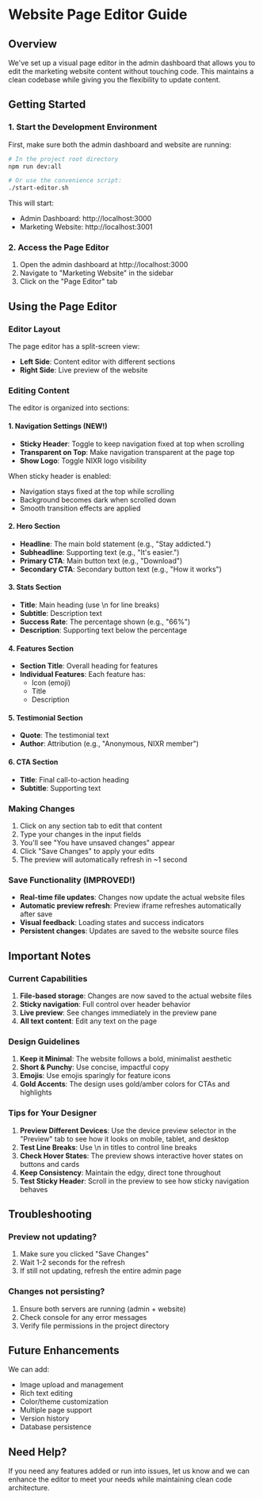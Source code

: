 # Website Page Editor Guide

## Overview

We've set up a visual page editor in the admin dashboard that allows you to edit the marketing website content without touching code. This maintains a clean codebase while giving you the flexibility to update content.

## Getting Started

### 1. Start the Development Environment

First, make sure both the admin dashboard and website are running:

```bash
# In the project root directory
npm run dev:all

# Or use the convenience script:
./start-editor.sh
```

This will start:
- Admin Dashboard: http://localhost:3000
- Marketing Website: http://localhost:3001

### 2. Access the Page Editor

1. Open the admin dashboard at http://localhost:3000
2. Navigate to "Marketing Website" in the sidebar
3. Click on the "Page Editor" tab

## Using the Page Editor

### Editor Layout

The page editor has a split-screen view:
- **Left Side**: Content editor with different sections
- **Right Side**: Live preview of the website

### Editing Content

The editor is organized into sections:

#### 1. **Navigation Settings** (NEW!)
- **Sticky Header**: Toggle to keep navigation fixed at top when scrolling
- **Transparent on Top**: Make navigation transparent at the page top
- **Show Logo**: Toggle NIXR logo visibility

When sticky header is enabled:
- Navigation stays fixed at the top while scrolling
- Background becomes dark when scrolled down
- Smooth transition effects are applied

#### 2. **Hero Section**
- **Headline**: The main bold statement (e.g., "Stay addicted.")
- **Subheadline**: Supporting text (e.g., "It's easier.")
- **Primary CTA**: Main button text (e.g., "Download")
- **Secondary CTA**: Secondary button text (e.g., "How it works")

#### 3. **Stats Section**
- **Title**: Main heading (use \n for line breaks)
- **Subtitle**: Description text
- **Success Rate**: The percentage shown (e.g., "66%")
- **Description**: Supporting text below the percentage

#### 4. **Features Section**
- **Section Title**: Overall heading for features
- **Individual Features**: Each feature has:
  - Icon (emoji)
  - Title
  - Description

#### 5. **Testimonial Section**
- **Quote**: The testimonial text
- **Author**: Attribution (e.g., "Anonymous, NIXR member")

#### 6. **CTA Section**
- **Title**: Final call-to-action heading
- **Subtitle**: Supporting text

### Making Changes

1. Click on any section tab to edit that content
2. Type your changes in the input fields
3. You'll see "You have unsaved changes" appear
4. Click "Save Changes" to apply your edits
5. The preview will automatically refresh in ~1 second

### Save Functionality (IMPROVED!)

- **Real-time file updates**: Changes now update the actual website files
- **Automatic preview refresh**: Preview iframe refreshes automatically after save
- **Visual feedback**: Loading states and success indicators
- **Persistent changes**: Updates are saved to the website source files

## Important Notes

### Current Capabilities

1. **File-based storage**: Changes are now saved to the actual website files
2. **Sticky navigation**: Full control over header behavior
3. **Live preview**: See changes immediately in the preview pane
4. **All text content**: Edit any text on the page

### Design Guidelines

1. **Keep it Minimal**: The website follows a bold, minimalist aesthetic
2. **Short & Punchy**: Use concise, impactful copy
3. **Emojis**: Use emojis sparingly for feature icons
4. **Gold Accents**: The design uses gold/amber colors for CTAs and highlights

### Tips for Your Designer

1. **Preview Different Devices**: Use the device preview selector in the "Preview" tab to see how it looks on mobile, tablet, and desktop
2. **Test Line Breaks**: Use \n in titles to control line breaks
3. **Check Hover States**: The preview shows interactive hover states on buttons and cards
4. **Keep Consistency**: Maintain the edgy, direct tone throughout
5. **Test Sticky Header**: Scroll in the preview to see how sticky navigation behaves

## Troubleshooting

### Preview not updating?
1. Make sure you clicked "Save Changes"
2. Wait 1-2 seconds for the refresh
3. If still not updating, refresh the entire admin page

### Changes not persisting?
1. Ensure both servers are running (admin + website)
2. Check console for any error messages
3. Verify file permissions in the project directory

## Future Enhancements

We can add:
- Image upload and management
- Rich text editing
- Color/theme customization
- Multiple page support
- Version history
- Database persistence

## Need Help?

If you need any features added or run into issues, let us know and we can enhance the editor to meet your needs while maintaining clean code architecture. 